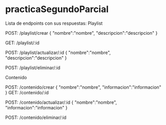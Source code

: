 # practicaSegundoParcial
Lista de endpoints con sus respuestas:
Playlist

POST: /playlist/crear
{
    "nombre":"nombre",
    "descripcion":"descripcion"
}

GET: /playlist/:id

POST: /playlist/actualizar/:id
{
    "nombre":"nombre",
    "descripcion":"descripcion"
}

POST: /playlist/eliminar/:id

Contenido

POST: /contenido/crear
{
    "nombre":"nombre",
    "informacion":"informacion"
}
GET: /contenido/:id

POST: /contenido/actualizar/:id
{
    "nombre":"nombre",
    "informacion":"informacion"
}

POST: /contenido/eliminar/:id

